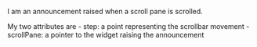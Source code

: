 I am an announcement raised when a scroll pane is scrolled.My two attributes are	- step: a point representing the scrollbar movement	- scrollPane: a pointer to the widget raising the announcement